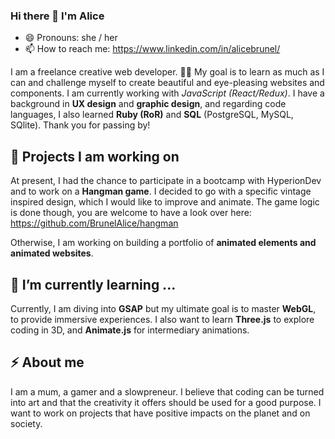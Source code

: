 ### Hi there 👋 I'm Alice
- 😄 Pronouns: she / her
- 📫 How to reach me: https://www.linkedin.com/in/alicebrunel/

I am a freelance creative web developer. 🙏🏽 My goal is to learn as much as I can and challenge myself to create beautiful and eye-pleasing websites and components. I am currently working with *JavaScript (React/Redux)*. I have a background in **UX design** and **graphic design**, and regarding code languages, I also learned **Ruby (RoR)** and **SQL** (PostgreSQL, MySQL, SQlite). Thank you for passing by!

## 🔭 Projects I am working on
At present, I had the chance to participate in a bootcamp with HyperionDev and to work on a **Hangman game**. I decided to go with a specific vintage inspired design, which I would like to improve and animate. The game logic is done though, you are welcome to have a look over here: https://github.com/BrunelAlice/hangman

Otherwise, I am working on building a portfolio of **animated elements and animated websites**. 

## 🌱 I’m currently learning ...
Currently, I am diving into **GSAP** but my ultimate goal is to master **WebGL**, to provide immersive experiences. I also want to learn **Three.js** to explore coding in 3D, and **Animate.js** for intermediary animations.

## ⚡ About me
I am a mum, a gamer and a slowpreneur. I believe that coding can be turned into art and that the creativity it offers should be used for a good purpose. I want to work on projects that have positive impacts on the planet and on society.
